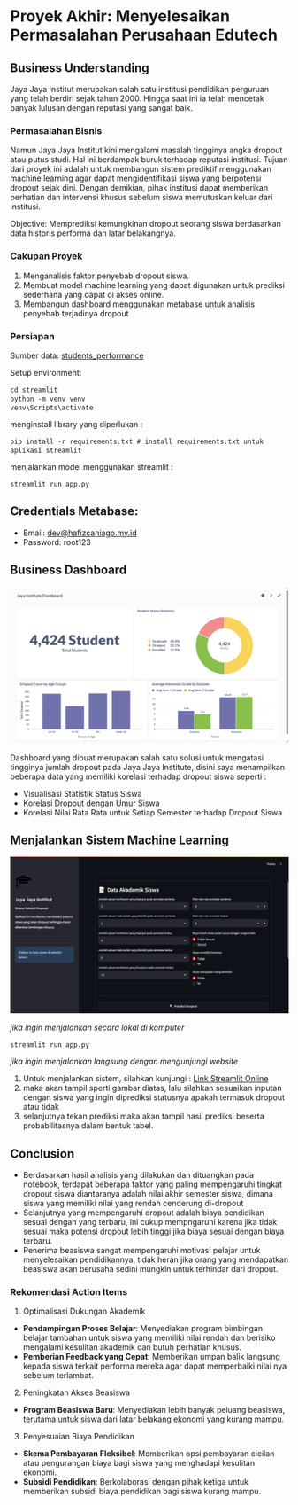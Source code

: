 # Proyek Akhir: Menyelesaikan Permasalahan Perusahaan Edutech

## Business Understanding
Jaya Jaya Institut merupakan salah satu institusi pendidikan perguruan yang telah berdiri sejak tahun 2000. Hingga saat ini ia telah mencetak banyak lulusan dengan reputasi yang sangat baik.

### Permasalahan Bisnis
Namun Jaya Jaya Institut kini mengalami masalah tingginya angka dropout atau putus studi. Hal ini berdampak buruk terhadap reputasi institusi. Tujuan dari proyek ini adalah untuk membangun sistem prediktif menggunakan machine learning agar dapat mengidentifikasi siswa yang berpotensi dropout sejak dini. Dengan demikian, pihak institusi dapat memberikan perhatian dan intervensi khusus sebelum siswa memutuskan keluar dari institusi.

Objective: Memprediksi kemungkinan dropout seorang siswa berdasarkan data historis performa dan latar belakangnya.

### Cakupan Proyek
1. Menganalisis faktor penyebab dropout siswa.
2. Membuat model machine learning yang dapat digunakan untuk prediksi sederhana yang dapat di akses online.
3. Membangun dashboard menggunakan metabase untuk analisis penyebab terjadinya dropout

### Persiapan

Sumber data: [students_performance](https://github.com/dicodingacademy/dicoding_dataset/blob/main/students_performance/README.md)

Setup environment:
```
cd streamlit
python -m venv venv
venv\Scripts\activate
```

menginstall library yang diperlukan : 
```
pip install -r requirements.txt # install requirements.txt untuk aplikasi streamlit
```

menjalankan model menggunakan streamlit :
```
streamlit run app.py
```

## Credentials Metabase:
- Email: dev@hafizcaniago.my.id
- Password: root123

## Business Dashboard
![Dashboard Image](https://raw.githubusercontent.com/hafizcode02/bpds-student-performance/refs/heads/main/hafizcaniago-dashboard.png)

Dashboard yang dibuat merupakan salah satu solusi untuk mengatasi tingginya jumlah dropout pada Jaya Jaya Institute, disini saya menampilkan beberapa data yang memiliki korelasi terhadap dropout siswa seperti :
- Visualisasi Statistik Status Siswa
- Korelasi Dropout dengan Umur Siswa
- Korelasi Nilai Rata Rata untuk Setiap Semester terhadap Dropout Siswa

## Menjalankan Sistem Machine Learning

![Streamlit Image](https://raw.githubusercontent.com/hafizcode02/bpds-student-performance/refs/heads/main/hafizcaniago-streamlit.png)

*jika ingin menjalankan secara lokal di komputer*
```
streamlit run app.py
```
*jika ingin menjalankan langsung dengan mengunjungi website*
1. Untuk menjalankan sistem, silahkan kunjungi : [Link Streamlit Online](https://dropout-submission.hafigo.web.id/)
2. maka akan tampil sperti gambar diatas, lalu silahkan sesuaikan inputan dengan siswa yang ingin diprediksi statusnya apakah termasuk dropout atau tidak
3. selanjutnya tekan prediksi maka akan tampil hasil prediksi beserta probabilitasnya dalam bentuk tabel.

## Conclusion
- Berdasarkan hasil analisis yang dilakukan dan dituangkan pada notebook, terdapat beberapa faktor yang paling mempengaruhi tingkat dropout siswa diantaranya adalah nilai akhir semester siswa, dimana siswa yang memiliki nilai yang rendah cenderung di-dropout
- Selanjutnya yang mempengaruhi dropout adalah biaya pendidikan sesuai dengan yang terbaru, ini cukup mempngaruhi karena jika tidak sesuai maka potensi dropout lebih tinggi jika biaya sesuai dengan biaya terbaru.
- Penerima beasiswa sangat mempengaruhi motivasi pelajar untuk menyelesaikan pendidikannya, tidak heran jika orang yang mendapatkan beasiswa akan berusaha sedini mungkin untuk terhindar dari dropout.

### Rekomendasi Action Items

1. Optimalisasi Dukungan Akademik
- **Pendampingan Proses Belajar**: Menyediakan program bimbingan belajar tambahan untuk siswa yang memiliki nilai rendah dan berisiko mengalami kesulitan akademik dan butuh perhatian khusus.
- **Pemberian Feedback yang Cepat**: Memberikan umpan balik langsung kepada siswa terkait performa mereka agar dapat memperbaiki nilai nya sebelum terlambat.

2. Peningkatan Akses Beasiswa
- **Program Beasiswa Baru**: Menyediakan lebih banyak peluang beasiswa, terutama untuk siswa dari latar belakang ekonomi yang kurang mampu.

3. Penyesuaian Biaya Pendidikan
- **Skema Pembayaran Fleksibel**: Memberikan opsi pembayaran cicilan atau pengurangan biaya bagi siswa yang menghadapi kesulitan ekonomi.
- **Subsidi Pendidikan**: Berkolaborasi dengan pihak ketiga untuk memberikan subsidi biaya pendidikan bagi siswa kurang mampu.
